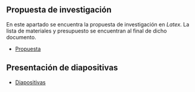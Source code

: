 ## Propuesta de investigación

En este apartado se encuentra la propuesta de investigación en *Latex*. La lista de materiales y presupuesto se encuentran al final de dicho documento.

+ [Propuesta](https://www.overleaf.com/read/tcvqpgdsthwb)

## Presentación de diapositivas

+ [Diapositivas](https://docs.google.com/presentation/d/1EF4ulHbaMGA4oudOVEppjH5hXTOLLEFZ/edit?usp=sharing&ouid=102966137906947863141&rtpof=true&sd=true)
